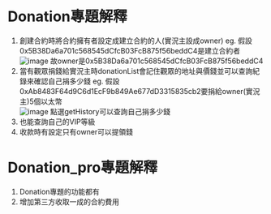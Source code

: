 # Donation專題解釋
1. 創建合約時將合約擁有者設定成建立合約的人(實況主設成owner)
eg. 假設0x5B38Da6a701c568545dCfcB03FcB875f56beddC4是建立合約者
![image](https://github.com/10360555iamnn/-/assets/95529963/1e7b870c-310d-4271-a8d7-2e0ba2b5a94f)
故owner是0x5B38Da6a701c568545dCfcB03FcB875f56beddC4
2. 當有觀眾捐錢給實況主時donationList會記住觀眾的地址與價錢並可以查詢紀錄來確認自己捐多少錢
eg. 假設0xAb8483F64d9C6d1EcF9b849Ae677dD3315835cb2要捐給owner(實況主)5個以太幣              
![image](https://github.com/10360555iamnn/-/assets/95529963/9e52ba10-6cc3-4f49-b1c8-284541388fef)
點選getHistory可以查詢自己捐多少錢
4. 也能查詢自己的VIP等級
5. 收款時有設定只有owner可以提領錢
# Donation_pro專題解釋
1. Donation專題的功能都有
2. 增加第三方收取一成的合約費用
